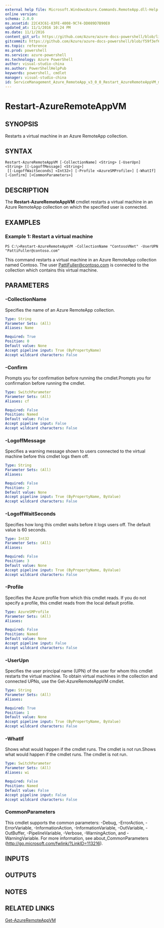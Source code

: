 ```yaml
---
external help file: Microsoft.WindowsAzure.Commands.RemoteApp.dll-Help.xml
online version: 
schema: 2.0.0
ms.assetid: 22C43C61-83FE-4008-9C74-DD089D7B90E0
updated_at: 11/1/2016 10:24 PM
ms.date: 11/1/2016
content_git_url: https://github.com/Azure/azure-docs-powershell/blob/live/azureps-cmdlets-docs/ServiceManagement/Azure.RemoteApp/v3.0.0/Restart-AzureRemoteAppVM.md
gitcommit: https://github.com/Azure/azure-docs-powershell/blob/f59f3ef60bc592383812213e69fd77ba950759ed/azureps-cmdlets-docs/ServiceManagement/Azure.RemoteApp/v3.0.0/Restart-AzureRemoteAppVM.md
ms.topic: reference
ms.prod: powershell
ms.service: azure-powershell
ms.technology: Azure PowerShell
author: visual-studio-china
ms.author: PowerShellHelpPub
keywords: powershell, cmdlet
manager: visual-studio-china
id: ServiceManagement_Azure_RemoteApp_v3_0_0_Restart_AzureRemoteAppVM_md
---
```


# Restart-AzureRemoteAppVM

## SYNOPSIS
Restarts a virtual machine in an Azure RemoteApp collection.

## SYNTAX

```
Restart-AzureRemoteAppVM [-CollectionName] <String> [-UserUpn] <String> [[-LogoffMessage] <String>]
 [[-LogoffWaitSeconds] <Int32>] [-Profile <AzureSMProfile>] [-WhatIf] [-Confirm] [<CommonParameters>]
```

## DESCRIPTION
The **Restart-AzureRemoteAppVM** cmdlet restarts a virtual machine in an Azure RemoteApp collection on which the specified user is connected.

## EXAMPLES

### Example 1: Restart a virtual machine
```
PS C:\>Restart-AzureRemoteAppVM -CollectionName "ContosoVNet" -UserUPN "PattiFuller@contoso.com"
```

This command restarts a virtual machine in an Azure RemoteApp collection named Contoso.
The user PattiFuller@contoso.com is connected to the collection which contains this virtual machine.

## PARAMETERS

### -CollectionName
Specifies the name of an Azure RemoteApp collection.

```yaml
Type: String
Parameter Sets: (All)
Aliases: Name

Required: True
Position: 0
Default value: None
Accept pipeline input: True (ByPropertyName)
Accept wildcard characters: False
```

### -Confirm
Prompts you for confirmation before running the cmdlet.Prompts you for confirmation before running the cmdlet.

```yaml
Type: SwitchParameter
Parameter Sets: (All)
Aliases: cf

Required: False
Position: Named
Default value: False
Accept pipeline input: False
Accept wildcard characters: False
```

### -LogoffMessage
Specifies a warning message shown to users connected to the virtual machine before this cmdlet logs them off.

```yaml
Type: String
Parameter Sets: (All)
Aliases: 

Required: False
Position: 2
Default value: None
Accept pipeline input: True (ByPropertyName, ByValue)
Accept wildcard characters: False
```

### -LogoffWaitSeconds
Specifies how long this cmdlet waits before it logs users off.
The default value is 60 seconds.

```yaml
Type: Int32
Parameter Sets: (All)
Aliases: 

Required: False
Position: 3
Default value: None
Accept pipeline input: True (ByPropertyName, ByValue)
Accept wildcard characters: False
```

### -Profile
Specifies the Azure profile from which this cmdlet reads.
If you do not specify a profile, this cmdlet reads from the local default profile.

```yaml
Type: AzureSMProfile
Parameter Sets: (All)
Aliases: 

Required: False
Position: Named
Default value: None
Accept pipeline input: False
Accept wildcard characters: False
```

### -UserUpn
Specifies the user principal name (UPN) of the user for whom this cmdlet restarts the virtual machine.
To obtain virtual machines in the collection and connected UPNs, use the Get-AzureRemoteAppVM cmdlet.

```yaml
Type: String
Parameter Sets: (All)
Aliases: 

Required: True
Position: 1
Default value: None
Accept pipeline input: True (ByPropertyName, ByValue)
Accept wildcard characters: False
```

### -WhatIf
Shows what would happen if the cmdlet runs.
The cmdlet is not run.Shows what would happen if the cmdlet runs.
The cmdlet is not run.

```yaml
Type: SwitchParameter
Parameter Sets: (All)
Aliases: wi

Required: False
Position: Named
Default value: False
Accept pipeline input: False
Accept wildcard characters: False
```

### CommonParameters
This cmdlet supports the common parameters: -Debug, -ErrorAction, -ErrorVariable, -InformationAction, -InformationVariable, -OutVariable, -OutBuffer, -PipelineVariable, -Verbose, -WarningAction, and -WarningVariable. For more information, see about_CommonParameters (http://go.microsoft.com/fwlink/?LinkID=113216).

## INPUTS

## OUTPUTS

## NOTES

## RELATED LINKS

[Get-AzureRemoteAppVM](xref:ServiceManagement/Azure.RemoteApp/v3.0.0/Get-AzureRemoteAppVM.md)


